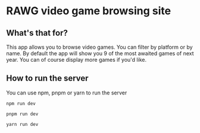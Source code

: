 # RAWG video game browsing site

## What's that for?

This app allows you to browse video games. You can filter by platform or by name. 
By default the app will show you 9 of the most awaited games of next year.
You can of course display more games if you'd like. 

## How to run the server

You can use npm, pnpm or yarn to run the server
```
npm run dev
```

```
pnpm run dev
```

```
yarn run dev
```
